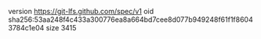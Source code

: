 version https://git-lfs.github.com/spec/v1
oid sha256:53aa248f4c433a300776ea8a664bd7cee8d077b949248f61f1f86043784c1e04
size 3415
